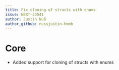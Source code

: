 ```yaml
---
title: Fix cloning of structs with enums
issue: NEXT-33541
author: Justin Nuß
author_github: nussjustin-hmmh
---
```

# Core
* Added support for cloning of structs with enums
